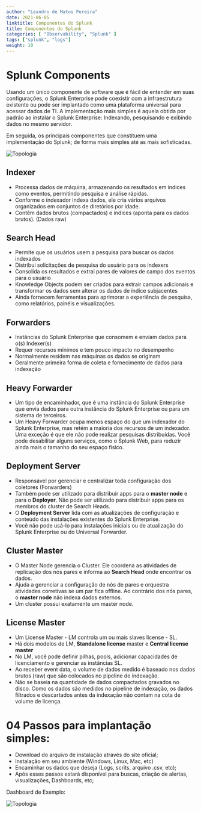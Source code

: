 ```yaml
---
author: "Leandro de Matos Pereira"
date: 2021-06-05
linktitle: Componentes do Splunk
title: Componentes do Splunk
categories: [ "Observability", "Splunk" ]
tags: ["splunk", "logs"]
weight: 10
---
```


# Splunk Components
Usando um único componente de software que é fácil de entender em suas configurações, o Splunk Enterprise pode coexistir com a infraestrutura existente ou pode ser implantado como uma plataforma universal para acessar dados de TI. A implementação mais simples é aquela obtida por padrão ao instalar o Splunk Enterprise: Indexando, pesquisando e exibindo dados no mesmo servidor.

Em seguida, os principais componentes que constituem uma implementação do Splunk; de forma mais simples até as mais sofisticadas.

![Topologia](/img/splunk.png)

## Indexer
* Processa dados de máquina, armazenando os resultados em índices como eventos, permitindo pesquisa e análise rápidas.
* Conforme o indexador indexa dados, ele cria vários arquivos organizados em conjuntos de diretórios por idade.
* Contêm dados brutos (compactados) e índices (aponta para os dados brutos). (Dados raw)

## Search Head
* Permite que os usuários usem a pesquisa para buscar os dados indexados
* Distribui solicitações de pesquisa do usuário para os indexers
* Consolida os resultados e extrai pares de valores de campo dos eventos para o usuário
* Knowledge Objects podem ser criados para extrair campos adicionais e transformar os dados sem alterar os dados de índice subjacentes
* Ainda fornecem ferramentas para aprimorar a experiência de pesquisa, como relatórios, painéis e visualizações.

## Forwarders
* Instâncias do Splunk Enterprise que consomem e enviam dados para o(s) Indexer(s)
* Requer recursos mínimos e tem pouco impacto no desempenho
* Normalmente residem nas máquinas os dados se originam
* Geralmente primeira forma de coleta e fornecimento de dados para indexação

## Heavy Forwarder
* Um tipo de encaminhador, que é uma instância do Splunk Enterprise que envia dados para outra instância do Splunk Enterprise ou para um sistema de terceiros.
* Um Heavy Forwarder ocupa menos espaço do que um indexador do Splunk Enterprise, mas retém a maioria dos recursos de um indexador. Uma exceção é que ele não pode realizar pesquisas distribuídas. Você pode desabilitar alguns serviços, como o Splunk Web, para reduzir ainda mais o tamanho do seu espaço físico.

## Deployment Server
* Responsável por gerenciar e centralizar toda configuração dos coletores (Forwarders)
* Também pode ser utilizado para distribuir apps para o **master node** e para o **Deployer**. Não pode ser utilizado para distribuir apps para os membros do cluster de Search Heads.
* O **Deployment Server** lida com as atualizações de configuração e conteúdo das instalações existentes do Splunk Enterprise.
* Você não pode usá-lo para instalações iniciais ou de atualização do Splunk Enterprise ou do Universal Forwarder.

## Cluster Master
* O Master Node gerencia o Cluster. Ele coordena as atividades de replicação dos nós pares e informa ao **Search Head** onde encontrar os dados.
* Ajuda a gerenciar a configuração de nós de pares e orquestra atividades corretivas se um par fica offline. Ao contrário dos nós pares, o **master node** não indexa dados externos.
* Um cluster possui exatamente um master node.

## License Master
* Um License Master - LM controla um ou mais slaves license - SL.
* Há dois modelos de LM, **Standalone license** master e **Central license master**
* No LM, você pode definir pilhas, pools, adicionar capacidades de licenciamento e gerenciar as instâncias SL.
* Ao receber event data, o volume de dados medido é baseado nos dados brutos (raw) que são colocados no pipeline de indexação.
* Não se baseia na quantidade de dados compactados gravados no disco. Como os dados são medidos no pipeline de indexação, os dados filtrados e descartados antes da indexação não contam na cota de volume de licença.

# 04 Passos para implantação simples:
* Download do arquivo de instalação através do site oficial;
* Instalação em seu ambiente (Windows, Linux, Mac, etc)
* Encaminhar os dados que deseja (Logs, scrits, arquivo .csv, etc);
* Após esses passos estará disponível para buscas, criação de alertas, visualizações, Dashboards, etc;

Dashboard de Exemplo:

![Topologia](/img/dashboard.png)

